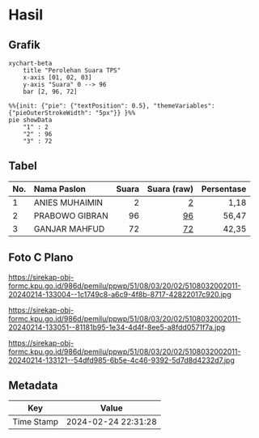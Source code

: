 # Hasil

## Grafik

```mermaid
xychart-beta
    title "Perolehan Suara TPS"
    x-axis [01, 02, 03]
    y-axis "Suara" 0 --> 96
    bar [2, 96, 72]
```

```mermaid
%%{init: {"pie": {"textPosition": 0.5}, "themeVariables": {"pieOuterStrokeWidth": "5px"}} }%%
pie showData
    "1" : 2
    "2" : 96
    "3" : 72
```

## Tabel

| No. | Nama Paslon    | Suara | Suara (raw) | Persentase |
|:--- |:-------------- | -----:| -----------:| ----------:|
| 1   | ANIES MUHAIMIN | 2     | [2][p-1]    | 1,18       |
| 2   | PRABOWO GIBRAN | 96    | [96][p-2]   | 56,47      |
| 3   | GANJAR MAHFUD  | 72    | [72][p-3]   | 42,35      |


[p-1]: https://github.com/gigit-pemilu/pemilu-2024-51-bali/blob/main/pilpres/hitung-suara/sub/51-bali/sub/08-buleleng/sub/03-busungbiu/sub/2002-dapdap-putih/sub/011-tps/sub/paslon-1.txt
[p-2]: https://github.com/gigit-pemilu/pemilu-2024-51-bali/blob/main/pilpres/hitung-suara/sub/51-bali/sub/08-buleleng/sub/03-busungbiu/sub/2002-dapdap-putih/sub/011-tps/sub/paslon-2.txt
[p-3]: https://github.com/gigit-pemilu/pemilu-2024-51-bali/blob/main/pilpres/hitung-suara/sub/51-bali/sub/08-buleleng/sub/03-busungbiu/sub/2002-dapdap-putih/sub/011-tps/sub/paslon-3.txt

## Foto C Plano

https://sirekap-obj-formc.kpu.go.id/986d/pemilu/ppwp/51/08/03/20/02/5108032002011-20240214-133004--1c1749c8-a6c9-4f8b-8717-42822017c920.jpg

https://sirekap-obj-formc.kpu.go.id/986d/pemilu/ppwp/51/08/03/20/02/5108032002011-20240214-133051--81181b95-1e34-4d4f-8ee5-a8fdd0571f7a.jpg

https://sirekap-obj-formc.kpu.go.id/986d/pemilu/ppwp/51/08/03/20/02/5108032002011-20240214-133121--54dfd985-6b5e-4c46-9392-5d7d8d4232d7.jpg


## Metadata

| Key        | Value               |
| ---------- | ------------------- |
| Time Stamp | 2024-02-24 22:31:28 |



